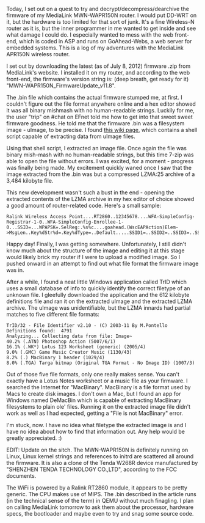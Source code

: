  Today, I set out on a quest to try and decrypt/decompress/dearchive the firmware of my MediaLink MWN-WAPR150N router. I would put DD-WRT on it, but the hardware is too limited for that sort of junk. It's a fine Wireless-N router as it is, but the inner programmer in me wanted to get inside and see what damage I could do. I especially wanted to mess with the web front-end, which is coded in ASP and runs on GoAhead-Webs, a web server for embedded systems. This is a log of my adventures with the MediaLink APR150N wireless router.

I set out by downloading the latest (as of July 8, 2012) firmware .zip from MediaLink's website. I installed it on my router, and according to the web front-end, the firmware's version string is: (deep breath, get ready for it) "MWN-WAPR150N_FirmwareUpdate_v11.8".

The .bin file which contains the actual firmware stumped me, at first. I couldn't figure out the file format anywhere online and a hex editor showed it was all binary mishmash with no human-readable strings. Luckily for me, the user "trip" on #chat on EFnet told me how to get into that sweet sweet firmware goodness. He told me that the firmware .bin was a filesystem image - uImage, to be precise. I found [this wiki page](http://buffalo.nas-central.org/wiki/How_to_Extract_an_uImage), which contains a shell script capable of extracting data from uImage files.

Using that shell script, I extracted an image file. Once again the file was binary mish-mash with no human-readable strings, but this time 7-zip was able to open the file without errors. I was excited, for a moment - progress was finally being made. My excitement quickly waned once I saw that the image extracted from the .bin was but a compressed LZMA:25 archive of a 3,484 kilobyte file.

This new development wasn't such a bust in the end - opening the extracted contents of the LZMA archive in my hex editor of choice showed a good amount of router-related code. Here's a small sample:
 

    Ralink Wireless Access Point....RT2860..12345678....WFA-SimpleConfig-Registrar-1-0..WFA-SimpleConfig-Enrollee-1-0...SSID=...WPAPSK=.SelReg:.%s%c....goahead.(WscEAPAction)Elem->MsgLen..Key%dStr%d=.Key%dType=..Default.....SSID1=..SSID2=..SSID3=..SSID4=..Auth


Happy day! Finally, I was getting somewhere. Unfortunately, I still didn't know much about the structure of the image and editing it at this stage would likely brick my router if I were to upload a modified image. So I pushed onward in an attempt to find out what file format the firmware image was in.

After a while, I found a neat little Windows application called TrID which uses a small database of info to quickly identify the correct filetype of an unknown file. I gleefully downloaded the application and the 612 kilobyte definitions file and ran it on the extracted uImage and the extracted LZMA archive. The uImage was unidentifiable, but the LZMA innards had partial matches to five different file formats:
 

    TrID/32 - File Identifier v2.10 - (C) 2003-11 By M.Pontello 
    Definitions found:  4791 
    Analyzing... Collecting data from file: Image~ 
    40.2% (.ATN) Photoshop Action (5007/6/1) 
    16.1% (.WK*) Lotus 123 Worksheet (generic) (2005/4)  
    9.0% (.GMC) Game Music Creator Music (1130/43) 
    8.2% (.) MacBinary 1 header (1029/4)  
    8.0% (.TGA) Targa bitmap (Original TGA Format - No Image ID) (1007/3)



Out of those five file formats, only one really makes sense. You can't exactly have a Lotus Notes worksheet or a music file as your firmware.
I searched the Internet for "MacBinary". MacBinary is a file format used by Macs to create disk images. I don't own a Mac, but I found an app for Windows named DeMacBin which is capable of extracting MacBinary filesystems to plain ole' files. Running it on the extracted image file didn't work as well as I had expected, getting a "File is not MacBinary" error.

I'm stuck, now. I have no idea what filetype the extracted image is and I have no idea about how to find that information out. Any help would be greatly appreciated. :)

 

EDIT: Update on the sitch. The MWN-WAPR150N is definitely running on Linux, Linux kernel strings and references to initrd are scattered all around the firmware. It is also a clone of the Tenda W268R device manufactured by "SHENZHEN TENDA TECHNOLOGY CO.,LTD", according to the FCC documents.

The WiFi is powered by a Ralink RT2860 module, it appears to be pretty generic. The CPU makes use of MIPS. The .bin described in the article runs (in the technical sense of the term) in QEMU without much finagling. I plan on calling MediaLink tomorrow to ask them about the processor, hardware specs, the bootloader and maybe even to try and snag some source code.